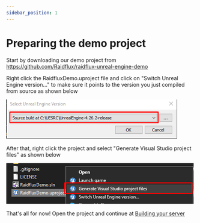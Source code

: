 ```yaml
---
sidebar_position: 1
---
```


# Preparing the demo project

Start by downloading our demo project from https://github.com/Raidflux/raidflux-unreal-engine-demo

Right click the RaidfluxDemo.uproject file and click on "Switch Unreal Engine version..." to make sure it points to the version you just compiled from source as shown below

![select engine version](./assets/select-version.png)

After that, right click the project and select "Generate Visual Studio project files" as shown below

![generate sln](./assets/generate-sln.png)

That's all for now! Open the project and continue at [Building your server](../build) 
